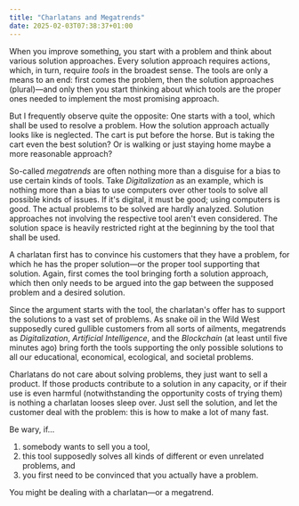 ```yaml
---
title: "Charlatans and Megatrends"
date: 2025-02-03T07:38:37+01:00
---
```


When you improve something, you start with a problem and think about various
solution approaches. Every solution approach requires actions, which, in turn,
require _tools_ in the broadest sense. The tools are only a means to an end:
first comes the problem, then the solution approaches (plural)—and only then
you start thinking about which tools are the proper ones needed to implement
the most promising approach.

But I frequently observe quite the opposite: One starts with a tool, which
shall be used to resolve a problem. How the solution approach actually looks
like is neglected. The cart is put before the horse. But is taking the cart
even the best solution? Or is walking or just staying home maybe a more
reasonable approach?

So-called _megatrends_ are often nothing more than a disguise for a bias to use
certain kinds of tools. Take _Digitalization_ as an example, which is nothing
more than a bias to use computers over other tools to solve all possible kinds
of issues. If it's digital, it must be good; using computers is good. The
actual problems to be solved are hardly analyzed. Solution approaches not
involving the respective tool aren't even considered. The solution space is
heavily restricted right at the beginning by the tool that shall be used.

A charlatan first has to convince his customers that they have a problem, for
which he has the proper solution—or the proper tool supporting that solution.
Again, first comes the tool bringing forth a solution approach, which then only
needs to be argued into the gap between the supposed problem and a desired
solution.

Since the argument starts with the tool, the charlatan's offer has to support
the solutions to a vast set of problems. As snake oil in the Wild West
supposedly cured gullible customers from all sorts of ailments, megatrends as
_Digitalization_, _Artificial Intelligence_, and the _Blockchain_ (at least
until five minutes ago) bring forth the tools supporting the only possible
solutions to all our educational, economical, ecological, and societal
problems.

Charlatans do not care about solving problems, they just want to sell a
product. If those products contribute to a solution in any capacity, or if
their use is even harmful (notwithstanding the opportunity costs of trying
them) is nothing a charlatan looses sleep over. Just sell the solution, and let
the customer deal with the problem: this is how to make a lot of many fast.

Be wary, if…

1. somebody wants to sell you a tool,
2. this tool supposedly solves all kinds of different or even unrelated
   problems, and
3. you first need to be convinced that you actually have a problem.

You might be dealing with a charlatan—or a megatrend.
